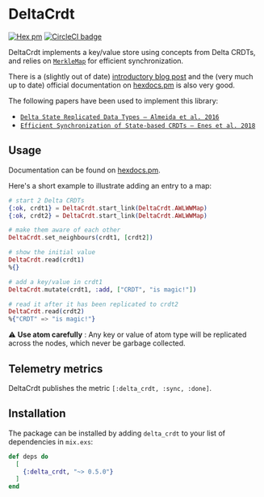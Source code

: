 # DeltaCrdt

[![Hex pm](http://img.shields.io/hexpm/v/delta_crdt.svg?style=flat)](https://hex.pm/packages/delta_crdt) [![CircleCI badge](https://circleci.com/gh/derekkraan/delta_crdt_ex.png?circle-token=:circle-token)](https://circleci.com/gh/derekkraan/delta_crdt_ex)

DeltaCrdt implements a key/value store using concepts from Delta CRDTs, and relies on [`MerkleMap`](https://github.com/derekkraan/merkle_map) for efficient synchronization.

There is a (slightly out of date) [introductory blog post](https://medium.com/@derek.kraan2/dc838c383ad5) and the (very much up to date) official documentation on [hexdocs.pm](https://hexdocs.pm/delta_crdt) is also very good.

The following papers have been used to implement this library:
- [`Delta State Replicated Data Types – Almeida et al. 2016`](https://arxiv.org/pdf/1603.01529.pdf)
- [`Efficient Synchronization of State-based CRDTs – Enes et al. 2018`](https://arxiv.org/pdf/1803.02750.pdf)

## Usage

Documentation can be found on [hexdocs.pm](https://hexdocs.pm/delta_crdt).

Here's a short example to illustrate adding an entry to a map:

```elixir
# start 2 Delta CRDTs
{:ok, crdt1} = DeltaCrdt.start_link(DeltaCrdt.AWLWWMap)
{:ok, crdt2} = DeltaCrdt.start_link(DeltaCrdt.AWLWWMap)

# make them aware of each other
DeltaCrdt.set_neighbours(crdt1, [crdt2])

# show the initial value
DeltaCrdt.read(crdt1)
%{}

# add a key/value in crdt1
DeltaCrdt.mutate(crdt1, :add, ["CRDT", "is magic!"])

# read it after it has been replicated to crdt2
DeltaCrdt.read(crdt2)
%{"CRDT" => "is magic!"}
```

⚠️ **Use atom carefully** : Any key or value of atom type will be replicated across the nodes, which never be garbage collected.

## Telemetry metrics

DeltaCrdt publishes the metric `[:delta_crdt, :sync, :done]`.

## Installation

The package can be installed by adding `delta_crdt` to your list of dependencies in `mix.exs`:

```elixir
def deps do
  [
    {:delta_crdt, "~> 0.5.0"}
  ]
end
```
